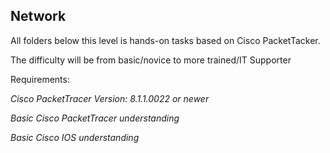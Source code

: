 ## Network

All folders below this level is hands-on tasks based on Cisco PacketTacker. 

The difficulty will be from basic/novice to more trained/IT Supporter



Requirements:

*Cisco PacketTracer Version: 8.1.1.0022 or newer*

*Basic Cisco PacketTracer understanding*

*Basic Cisco IOS understanding* 
